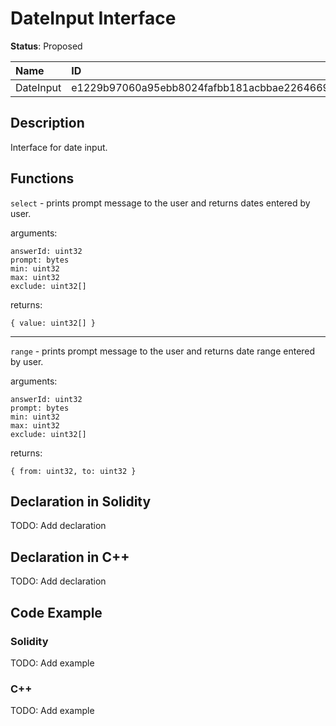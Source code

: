 
# DateInput Interface

**Status**: Proposed

| Name        | ID                                                                |
| :---------- | :---------------------------------------------------------------- |
| DateInput | e1229b97060a95ebb8024fafbb181acbbae2264669c2b43928b350bf830ae038  |


## Description

Interface for date input.

## Functions

`select` - prints prompt message to the user and returns dates entered by user.

arguments:

	answerId: uint32
    prompt: bytes
    min: uint32
    max: uint32
    exclude: uint32[]

returns:

	{ value: uint32[] }

---

`range` - prints prompt message to the user and returns date range entered by user.

arguments:

	answerId: uint32
    prompt: bytes
    min: uint32
    max: uint32
    exclude: uint32[]

returns:

	{ from: uint32, to: uint32 }

## Declaration in Solidity

TODO: Add declaration

## Declaration in C++

TODO: Add declaration

## Code Example

### Solidity

TODO: Add example

### C++

TODO: Add example
